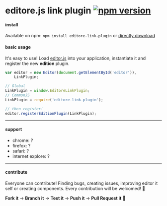 # editore.js link plugin [![npm version](https://badge.fury.io/js/editore-link-plugin.svg)](http://badge.fury.io/js/editore-link-plugin)

#### install
Available on npm: `npm install editore-link-plugin` or [directly download](https://github.com/evandroeisinger/editore-link-plugin.js/raw/master/src/editore-link-plugin.js)

#### basic usage
It's easy to use! Load [editor.js](https://github.com/evandroeisinger/editore.js) into your application, instantiate it and register the new **edition** plugin.

```javascript
var editor = new Editor(document.getElementById('editor')),
    LinkPlugin;

// Global
LinkPlugin = window.EditoreLinkPlugin;
// CommonJS
LinkPlugin = require('editore-link-plugin');

// then register!
editor.registerEditionPlugin(LinkPlugin);
```
---
#### support
- chrome: ?
- firefox: ?
- safari: ?
- internet explore: ?


---
#### contribute
Everyone can contribute! Finding bugs, creating issues, improving editor it self or creating components.
Every contribution will be welcomed! :santa: 

**Fork it** -> **Branch it** -> **Test it** -> **Push it** -> **Pull Request it** :gem:  
